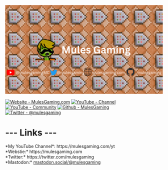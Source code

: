 <img src="/My Youtube Banner.png">

[![Website - MulesGaming.com](https://img.shields.io/badge/Website-MulesGaming.com-2ea44f)](https://www.mulesgaming.com)
[![YouTube - Channel](https://img.shields.io/badge/YouTube-Channel-CC0000?logo=youtube)](https://www.mulesgaming.com/yt)
[![YouTube - Community](https://img.shields.io/badge/YouTube-Community-CC0000?logo=youtube)](https://www.mulesgaming.com/community)
[![Github - MulesGaming](https://img.shields.io/badge/Github-MulesGaming-383734?logo=github)](https://www.mulesgaming.com/github)
[![Twitter - @mulesgaming](https://img.shields.io/badge/Twitter-%40mulesgaming-yellow?logo=twitter)](https://www.mulesgaming.com/twt)

<h1> --- Links --- </h1> 
<div>
  <span>*My YouTube Channel*:</span>  
  <span>https://mulesgaming.com/yt</span>
</div>
<div>*Webstie:* https://mulesgaming.com</div>  
<div>*Twitter:* https://twitter.com/mulesgaming</div>
<div>*Mastodon:* <a rel="me" href="https://mastodon.social/@mulesgaming">mastodon.social/@mulesgaming</a></div>  

<!---
MulesGaming/MulesGaming is a unique repository because its `README.md` (this file) appears on your GitHub profile.
--->

